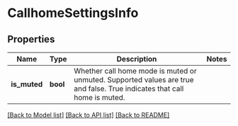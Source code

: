 # CallhomeSettingsInfo

## Properties
Name | Type | Description | Notes
------------ | ------------- | ------------- | -------------
**is_muted** | **bool** | Whether call home mode is muted or unmuted. Supported values are true and false. True indicates that call home is muted. | 

[[Back to Model list]](../README.md#documentation-for-models) [[Back to API list]](../README.md#documentation-for-api-endpoints) [[Back to README]](../README.md)

